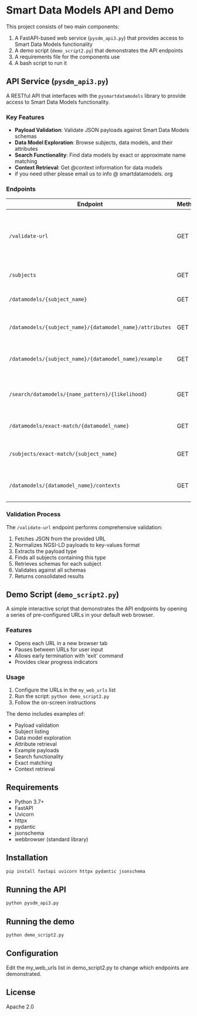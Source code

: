 # Smart Data Models API and Demo

This project consists of two main components:
1. A FastAPI-based web service (`pysdm_api3.py`) that provides access to Smart Data Models functionality
2. A demo script (`demo_script2.py`) that demonstrates the API endpoints
3. A requirements file for the components use
4. A bash script to run it

## API Service (`pysdm_api3.py`)

A RESTful API that interfaces with the `pysmartdatamodels` library to provide access to Smart Data Models functionality.

### Key Features

- **Payload Validation**: Validate JSON payloads against Smart Data Models schemas
- **Data Model Exploration**: Browse subjects, data models, and their attributes
- **Search Functionality**: Find data models by exact or approximate name matching
- **Context Retrieval**: Get @context information for data models
- if you need other please email us to info @ smartdatamodels. org

### Endpoints

| Endpoint | Method | Description |
|----------|--------|-------------|
| `/validate-url` | GET | Validate a JSON payload from a URL against Smart Data Models |
| `/subjects` | GET | List all available subjects |
| `/datamodels/{subject_name}` | GET | List data models for a subject |
| `/datamodels/{subject_name}/{datamodel_name}/attributes` | GET | Get attributes of a data model |
| `/datamodels/{subject_name}/{datamodel_name}/example` | GET | Get an example payload of a data model |
| `/search/datamodels/{name_pattern}/{likelihood}` | GET | Search for data models by approximate name |
| `/datamodels/exact-match/{datamodel_name}` | GET | Find a data model by exact name |
| `/subjects/exact-match/{subject_name}` | GET | Check if a subject exists by exact name |
| `/datamodels/{datamodel_name}/contexts` | GET | Get @context(s) for a data model name |

### Validation Process

The `/validate-url` endpoint performs comprehensive validation:
1. Fetches JSON from the provided URL
2. Normalizes NGSI-LD payloads to key-values format
3. Extracts the payload type
4. Finds all subjects containing this type
5. Retrieves schemas for each subject
6. Validates against all schemas
7. Returns consolidated results

## Demo Script (`demo_script2.py`)

A simple interactive script that demonstrates the API endpoints by opening a series of pre-configured URLs in your default web browser.

### Features

- Opens each URL in a new browser tab
- Pauses between URLs for user input
- Allows early termination with 'exit' command
- Provides clear progress indicators

### Usage

1. Configure the URLs in the `my_web_urls` list
2. Run the script: `python demo_script2.py`
3. Follow the on-screen instructions

The demo includes examples of:
- Payload validation
- Subject listing
- Data model exploration
- Attribute retrieval
- Example payloads
- Search functionality
- Exact matching
- Context retrieval

## Requirements

- Python 3.7+
- FastAPI
- Uvicorn
- httpx
- pydantic
- jsonschema
- webbrowser (standard library)

## Installation

```bash
pip install fastapi uvicorn httpx pydantic jsonschema
```

## Running the API
```bash
python pysdm_api3.py
```

## Running the demo
```bash
python demo_script2.py
```

## Configuration
Edit the my_web_urls list in demo_script2.py to change which endpoints are demonstrated.

## License
Apache 2.0
